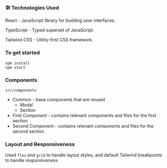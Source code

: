 ### 🛠️ Technologies Used

React - JavaScript library for building user interfaces.

TypeScript - Typed superset of JavaScript.

Tailwind CSS - Utility-first CSS framework.

### To get started

```
npm install
npm start
```

### Components

`src/components`

- Common - base components that are reused
  - Modal
  - Section
- First Component - contains relevant components and files for the first section
- Second Component - contains relevant components and files for the second section

### Layout and Responsiveness

Used `flex` and `grid` to handle layout styles, and default Tailwind breakpoints to handle responsiveness
